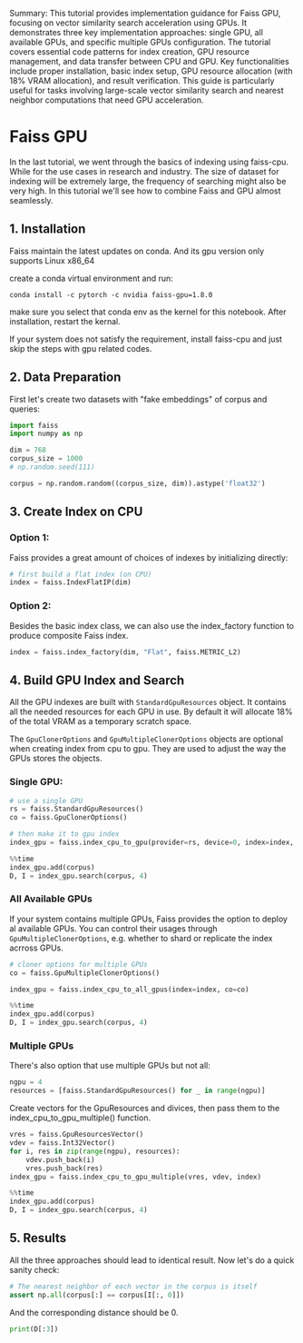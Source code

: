 Summary: This tutorial provides implementation guidance for Faiss GPU, focusing on vector similarity search acceleration using GPUs. It demonstrates three key implementation approaches: single GPU, all available GPUs, and specific multiple GPUs configuration. The tutorial covers essential code patterns for index creation, GPU resource management, and data transfer between CPU and GPU. Key functionalities include proper installation, basic index setup, GPU resource allocation (with 18% VRAM allocation), and result verification. This guide is particularly useful for tasks involving large-scale vector similarity search and nearest neighbor computations that need GPU acceleration.

# Faiss GPU

In the last tutorial, we went through the basics of indexing using faiss-cpu. While for the use cases in research and industry. The size of dataset for indexing will be extremely large, the frequency of searching might also be very high. In this tutorial we'll see how to combine Faiss and GPU almost seamlessly.

## 1. Installation

Faiss maintain the latest updates on conda. And its gpu version only supports Linux x86_64

create a conda virtual environment and run:

```conda install -c pytorch -c nvidia faiss-gpu=1.8.0```

make sure you select that conda env as the kernel for this notebook. After installation, restart the kernal.

If your system does not satisfy the requirement, install faiss-cpu and just skip the steps with gpu related codes.

## 2. Data Preparation

First let's create two datasets with "fake embeddings" of corpus and queries:


```python
import faiss
import numpy as np

dim = 768
corpus_size = 1000
# np.random.seed(111)

corpus = np.random.random((corpus_size, dim)).astype('float32')
```

## 3. Create Index on CPU

### Option 1:

Faiss provides a great amount of choices of indexes by initializing directly:


```python
# first build a flat index (on CPU)
index = faiss.IndexFlatIP(dim)
```

### Option 2:

Besides the basic index class, we can also use the index_factory function to produce composite Faiss index.


```python
index = faiss.index_factory(dim, "Flat", faiss.METRIC_L2)
```

## 4. Build GPU Index and Search

All the GPU indexes are built with `StandardGpuResources` object. It contains all the needed resources for each GPU in use. By default it will allocate 18% of the total VRAM as a temporary scratch space.

The `GpuClonerOptions` and `GpuMultipleClonerOptions` objects are optional when creating index from cpu to gpu. They are used to adjust the way the GPUs stores the objects.

### Single GPU:


```python
# use a single GPU
rs = faiss.StandardGpuResources()
co = faiss.GpuClonerOptions()

# then make it to gpu index
index_gpu = faiss.index_cpu_to_gpu(provider=rs, device=0, index=index, options=co)
```


```python
%%time
index_gpu.add(corpus)
D, I = index_gpu.search(corpus, 4)
```

### All Available GPUs

If your system contains multiple GPUs, Faiss provides the option to deploy al available GPUs. You can control their usages through `GpuMultipleClonerOptions`, e.g. whether to shard or replicate the index acrross GPUs.


```python
# cloner options for multiple GPUs
co = faiss.GpuMultipleClonerOptions()

index_gpu = faiss.index_cpu_to_all_gpus(index=index, co=co)
```


```python
%%time
index_gpu.add(corpus)
D, I = index_gpu.search(corpus, 4)
```

### Multiple GPUs

There's also option that use multiple GPUs but not all:


```python
ngpu = 4
resources = [faiss.StandardGpuResources() for _ in range(ngpu)]
```

Create vectors for the GpuResources and divices, then pass them to the index_cpu_to_gpu_multiple() function.


```python
vres = faiss.GpuResourcesVector()
vdev = faiss.Int32Vector()
for i, res in zip(range(ngpu), resources):
    vdev.push_back(i)
    vres.push_back(res)
index_gpu = faiss.index_cpu_to_gpu_multiple(vres, vdev, index)
```


```python
%%time
index_gpu.add(corpus)
D, I = index_gpu.search(corpus, 4)
```

## 5. Results

All the three approaches should lead to identical result. Now let's do a quick sanity check:


```python
# The nearest neighbor of each vector in the corpus is itself
assert np.all(corpus[:] == corpus[I[:, 0]])
```

And the corresponding distance should be 0.


```python
print(D[:3])
```
